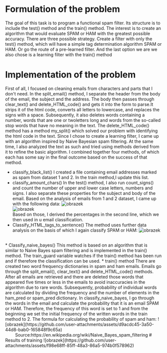 # Formulation of the problem
The goal of this task is to program a functional spam filter. Its structure is to include
the test() method and the train() method. The interest is to create an algorithm that would
evaluate SPAM or HAM with the greatest possible accuracy. There are three possible strategy. 
Create a filter with only the test() method, which will have a simple tag determination algorithm
SPAM or HAM. Or go the route of a pre-learned filter. And the last option we are
we also chose is a learning filter with the train() method

# Implementation of the problem
First of all, I focused on cleaning emails from characters and parts that I don't need.
In the split_email() method, I separate the header from the body of the email, the subject and the address. The body then passes through
clear_text() and delete_HTML_code() and gets it into the form to parse.It strips it of the html code, converts all letters to lowercase, 
and replaces the signs with a space. Subsequently, it also deletes words containing a number, words that are one or twoletters long and
words from the so-called stop words that have no meaning in the text. The delete_HTML_code() method has a method
my_split() which solved our problem with identifying the html code in the text.
Since I chose to create a learning filter, I came up with an algorithm inspired by Naive Bayesian spam filtering. At the same time, 
I also analyzed the text as such and tried using methods derived from it to refine the basic algorithm. I combined together four methods, of which
each has some say in the final outcome based on the success of that method. 
* classify_black_list()
I created a file containing email addresses marked as spam from dataset 1 and 2. In the train method,I update this list.
* classify_amount_chars()
In the test() method, I also run count_signs() and count the number of upper and lower case letters, numbers and
signs. I also separate these properties for the subject and body of the email. Based on the analysis of emails from 1 and 2
dataset, I came up with the following data:
![obrazek](https://github.com/user-attachments/assets/9c9ca139-c25c-4151-aa49-570a54a00455)<br />
![obrazek](https://github.com/user-attachments/assets/230397ac-d151-426e-9a3b-2daa2b57c726)<br />
Based on those, I derived the percentages in the second line, which we then used in u email classification.
* Classify_HTML_tags_to_sentence()
The method uses further data analysis on the basis of which I again classify SPAM or HAM:
![obrazek](https://github.com/user-attachments/assets/47cec6ba-ccfb-4465-887d-aecd04bb2bec)
<br />
* Classify_naive_bayes()
This method is based on an algorithm that is similar to Naive Bayes spam filtering and is implemented in the train() method.
The train_guard variable watches if the train() method has been run and if therefore the classification can be used.
* train() method
There are created two word frequency dictionaries in spam and ham emails. Emails go through the split_email(),
clear_text() and delete_HTML_code() methods. After all emails are retrieved and there are deleted those words that appeared
five times or less in the emails to avoid inaccuracies in the algorithm due to rare words. Subsequently, probability of individual words
are calculated by dividing the frequency and the number of elements in the ham_pred or spam_pred dictionary.
In classify_naive_bayes, I go through the words in the email and calculate the probability that it is an email
SPAM or HAM. Therefore, the frequency of this word is set to 1 and from the beginning we set the initial frequency of the written words
in the train method to 2. The formula for calculating the probability of spam and ham:
![obrazek](https://github.com/user-attachments/assets/d9acdc45-3a50-44d8-bab0-165848f9c65a)
<br />
 &emsp; &emsp;Source:https://en.wikipedia.org/wiki/Naive_Bayes_spam_filtering
# Results of training
![obrazek](https://github.com/user-attachments/assets/f98e68ff-85ff-48a3-86a5-974b0f578962)
<br />
